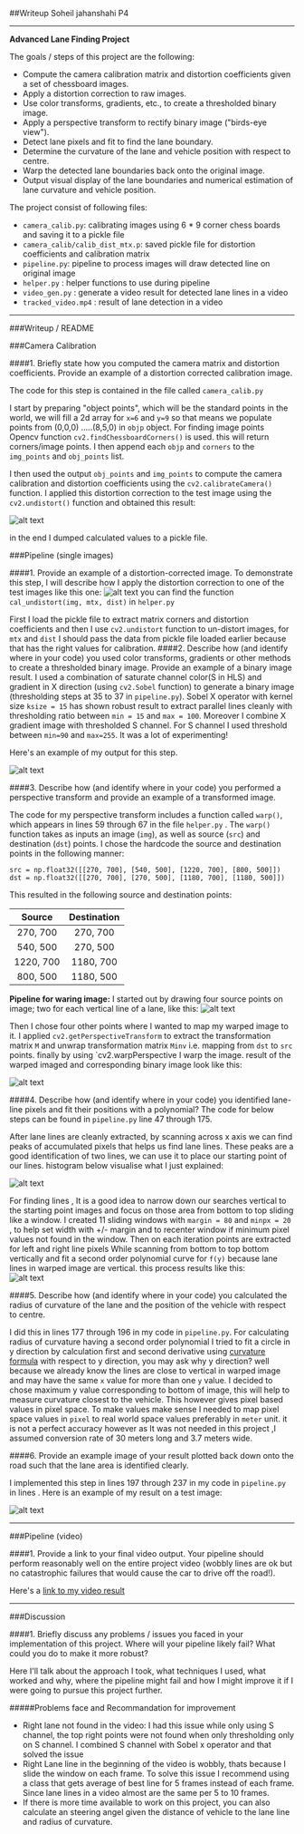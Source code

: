 ##Writeup Soheil jahanshahi P4


---

**Advanced Lane Finding Project**

The goals / steps of this project are the following:

* Compute the camera calibration matrix and distortion coefficients given a set of chessboard images.
* Apply a distortion correction to raw images.
* Use color transforms, gradients, etc., to create a thresholded binary image.
* Apply a perspective transform to rectify binary image ("birds-eye view").
* Detect lane pixels and fit to find the lane boundary.
* Determine the curvature of the lane and vehicle position with respect to centre.
* Warp the detected lane boundaries back onto the original image.
* Output visual display of the lane boundaries and numerical estimation of lane curvature and vehicle position.

The project consist of following files:

* `camera_calib.py`: calibrating images using 6 * 9 corner chess boards and saving it to a pickle file
* `camera_calib/calib_dist_mtx.p`: saved pickle file for distortion coefficients and calibration matrix
* `pipeline.py`: pipeline to process images will draw detected line on original image
* `helper.py` : helper functions to use during pipeline 
* `video_gen.py` : generate a video result for detected lane lines in a video
* `tracked_video.mp4` : result of lane detection in a video

[//]: # (Image References)

[image1]: ./output_images/chess_undist.png "Undistorted"
[image2]: ./output_images/undistorted/undistorted5.jpg "Road Transformed"
[image3]: ./output_images/threshold.png "Binary Example"
[image4]: ./output_images/points.png "points Example"
[image5]: ./output_images/warp-b.png "warp Example"
[image6]: ./output_images/hist.png "histogram Example"
[image7]: ./output_images/windows.png "window Example"
[image8]: ./imgs_tracked/test_tracked0.jpg "result"



[video1]: ./tracked_video.mp4 "Video"

---
###Writeup / README

###Camera Calibration

####1. Briefly state how you computed the camera matrix and distortion coefficients. Provide an example of a distortion corrected calibration image.

The code for this step is contained in the file called `camera_calib.py` 

I start by preparing "object points", which will be the standard points in the world, we will fill a 2d array for `x=6` and `y=9` so that means we populate points from (0,0,0) .....(8,5,0) in `objp` object. For finding image points Opencv function `cv2.findChessboardCorners()` is used. this will return corners/image points. I then append each `objp` and `corners` to the `img_points` and `obj_points` list. 

I then used the output `obj_points` and `img_points` to compute the camera calibration and distortion coefficients using the `cv2.calibrateCamera()` function.  I applied this distortion correction to the test image using the `cv2.undistort()` function and obtained this result: 

![alt text][image1]

in the end I dumped calculated values to a pickle file.

###Pipeline (single images)

####1. Provide an example of a distortion-corrected image.
To demonstrate this step, I will describe how I apply the distortion correction to one of the test images like this one:
![alt text][image2]
you can find the function `cal_undistort(img, mtx, dist)` in `helper.py` 
 
First I load the pickle file to extract matrix corners and distortion coefficients and then I use `cv2.undistort` function to un-distort images, for `mtx` and `dist` I should pass the data from pickle file loaded earlier because that has the right values for calibration.
####2. Describe how (and identify where in your code) you used color transforms, gradients or other methods to create a thresholded binary image.  Provide an example of a binary image result.
I used a combination of saturate channel color(S in HLS) and  gradient in X direction (using `cv2.Sobel` function) to generate a binary image (thresholding steps at 35 to 37 in `pipeline.py`). Sobel X operator with kernel size `ksize = 15` has shown robust result to extract parallel lines cleanly with thresholding ratio between `min = 15` and `max = 100`. Moreover I combine X gradient image with thresholded S channel. For S channel I used threshold between `min=90` and `max=255`. It was a lot of experimenting!

Here's an example of my output for this step.

![alt text][image3]

####3. Describe how (and identify where in your code) you performed a perspective transform and provide an example of a transformed image.

The code for my perspective transform includes a function called `warp()`, which appears in lines 59 through 67 in the file `helper.py` .  The `warp()` function takes as inputs an image (`img`), as well as source (`src`) and destination (`dst`) points.  I chose the hardcode the source and destination points in the following manner:

```
src = np.float32([[270, 700], [540, 500], [1220, 700], [800, 500]])
dst = np.float32([[270, 700], [270, 500], [1180, 700], [1180, 500]])

```
This resulted in the following source and destination points:

| Source        | Destination   | 
|:-------------:|:-------------:| 
| 270, 700     | 270, 700       | 
| 540, 500      | 270, 500      |
| 1220, 700     | 1180, 700      |
| 800, 500      | 1180, 500        |

**Pipeline for waring image:** I started out by drawing four source points on image; two for each vertical line of a lane, like this:
![alt text][image4]

 Then I chose four other points where I wanted to map my warped image to it. I applied `cv2.getPerspectiveTransform` to extract the transformation matrix `M` and unwrap transformation matrix `Minv` i.e. mapping from `dst` to `src` points. finally by using `cv2.warpPerspective I warp the image. result of the warped imaged and corresponding binary image look like this:
 
![alt text][image5]




####4. Describe how (and identify where in your code) you identified lane-line pixels and fit their positions with a polynomial?
The code for below steps can be found in `pipeline.py` line 47 through 175.
 
After lane lines are cleanly extracted, by scanning across x axis we can find peaks of accumulated pixels that helps us find lane lines. These peaks  are a good identification of two lines, we can use it to place our starting point of our lines. histogram below visualise what I just explained:  

![alt text][image6]

For finding lines , It is a good idea to narrow down our searches vertical to the starting point images and focus on those area from bottom to top sliding like a window. I created 11 sliding windows with `margin = 80` and `minpx = 20 `, to help set width with +/- margin and to recenter window if minimum pixel values not found in the window. Then  on each iteration points are extracted for left and right line pixels While scanning from bottom to top bottom vertically and fit a second order polynomial curve for `f(y)` because lane lines in warped image are vertical. this process results like this:     
![alt text][image7]


####5. Describe how (and identify where in your code) you calculated the radius of curvature of the lane and the position of the vehicle with respect to centre.

I did this in lines 177 through 196 in my code in `pipeline.py`. For calculating radius of curvature having a second order polynomial I tried to fit a circle in y direction by calculation first and second derivative using [curvature formula](http://www.intmath.com/applications-differentiation/8-radius-curvature.php) with respect to y direction, you may ask why y direction? well because we already know the lines are close to vertical in warped image and may have the same `x` value for more than one `y` value. I decided to chose maximum y value corresponding to bottom of image, this will help to measure curvature closest to the vehicle. This however gives pixel based values in pixel space. To make values make sense I needed to map pixel space values in `pixel` to real world space values preferably in `meter` unit. it is not a perfect accuracy however as It was not needed in this project ,I assumed conversion rate of 30 meters long and 3.7 meters wide.

####6. Provide an example image of your result plotted back down onto the road such that the lane area is identified clearly.

I implemented this step in lines 197 through 237 in my code in `pipeline.py` in lines .  Here is an example of my result on a test image:

![alt text][image8]


---

###Pipeline (video)

####1. Provide a link to your final video output.  Your pipeline should perform reasonably well on the entire project video (wobbly lines are ok but no catastrophic failures that would cause the car to drive off the road!).

Here's a [link to my video result](./tracked_video.mp4)

---

###Discussion

####1. Briefly discuss any problems / issues you faced in your implementation of this project.  Where will your pipeline likely fail?  What could you do to make it more robust?

Here I'll talk about the approach I took, what techniques I used, what worked and why, where the pipeline might fail and how I might improve it if I were going to pursue this project further.  

#####Problems face and Recommandation for improvement

* Right lane not found in the video: I had this issue while only using S channel, the top right points were not found when only thresholding only on S channel. I combined S channel with Sobel x operator and that solved the issue
* Right Lane line in the beginning of the video is wobbly, thats because I slide the window on each frame. To solve this issue I recommend using a class that gets average of best line for 5 frames instead of each frame. Since lane lines in a video almost are the same per 5 to 10 frames.
* If there is more time available to work on this project, you can also calculate an steering angel given the distance of vehicle to the lane line and radius of curvature.


